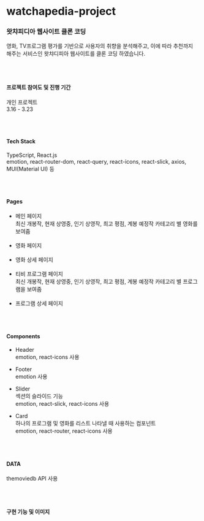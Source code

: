 # watchapedia-project

### 왓챠피디아 웹사이트 클론 코딩

영화, TV프로그램 평가를 기반으로 사용자의 취향을 분석해주고, 이에 따라 추천까지 해주는 서비스인 왓챠디피아 웹사이트를 클론 코딩 하였습니다.

<br><br>

#### 프로젝트 참여도 및 진행 기간

개인 프로젝트 <br>
3.16 - 3.23

<br><br>

#### Tech Stack

TypeScript, React.js <br>
emotion, react-router-dom, react-query, react-icons, react-slick, axios, MUI(Material UI) 등

<br><br>

#### Pages

- 메인 페이지 <br>
  최신 개봉작, 현재 상영중, 인기 상영작, 최고 평점, 계봉 예정작 카테고리 별 영화를 보여줌
  <br><br>
- 영화 페이지
  <br><br>
- 영화 상세 페이지
  <br><br>
- 티비 프로그램 페이지 <br>
  최신 개봉작, 현재 상영중, 인기 상영작, 최고 평점, 계봉 예정작 카테고리 별 프로그램을 보여줌
  <br><br>
- 프로그램 상세 페이지

<br><br>

#### Components

- Header <br>
  emotion, react-icons 사용

- Footer <br>
  emotion 사용

- Slider <br>
  섹션의 슬라이드 기능 <br>
  emotion, react-slick, react-icons 사용

- Card <br>
  하나의 프로그램 및 영화를 리스트 나타낼 때 사용하는 컴포넌트 <br>
  emotion, react-router, react-icons 사용

<br><br>

#### DATA

themoviedb API 사용

<br><br>

#### 구현 기능 및 이미지
